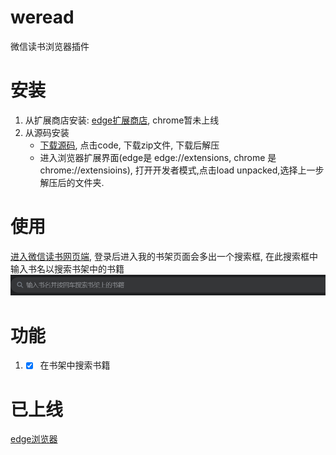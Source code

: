 # weread
微信读书浏览器插件

# 安装
1. 从扩展商店安装: [edge扩展商店](https://microsoftedge.microsoft.com/addons/detail/weread/cdmomalodmfcplbngkaakopcnbnciami?hl=en-US), chrome暂未上线
2. 从源码安装
    * [下载源码](https://github.com/bingxl/weread), 点击code, 下载zip文件, 下载后解压
    * 进入浏览器扩展界面(edge是 edge://extensions, chrome 是 chrome://extensioins), 打开开发者模式,点击load unpacked,选择上一步解压后的文件夹.

# 使用
[进入微信读书网页端](https://weread.qq.com), 登录后进入我的书架页面会多出一个搜索框, 在此搜索框中输入书名以搜索书架中的书籍
![搜索框](./images/search-button.png)

# 功能
1. - [x] 在书架中搜索书籍
# 已上线
[edge浏览器](https://microsoftedge.microsoft.com/addons/detail/weread/cdmomalodmfcplbngkaakopcnbnciami?hl=en-US)